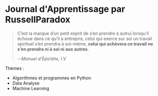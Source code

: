 # Journal d'Apprentissage par RussellParadox
> C’est la marque d’un petit esprit de s’en prendre à autrui
lorsqu’il échoue dans ce qu’il a entrepris, celui qui exerce sur soi un travail
spirituel s’en prendra à soi-même, **celui qui achèvera ce travail ne s’en
prendra ni à soi ni aux autres**.
> 
> --*Manuel d'Èpictète, I.V*

Thèmes :
*  Algorithmes et programmes en Python
*  Data Analyse
*  Machine Learning

